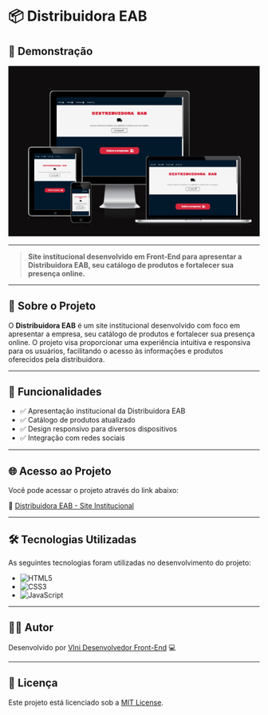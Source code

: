 # 📦 Distribuidora EAB

## 📸 Demonstração

![Demonstração do Projeto](https://github.com/deV1niborges/projeto-distribuidora-eab/raw/main/img-responsiva.png)

---

> **Site institucional desenvolvido em Front-End para apresentar a Distribuidora EAB, seu catálogo de produtos e fortalecer sua presença online.**

---

## 🧾 Sobre o Projeto

O **Distribuidora EAB** é um site institucional desenvolvido com foco em apresentar a empresa, seu catálogo de produtos e fortalecer sua presença online. O projeto visa proporcionar uma experiência intuitiva e responsiva para os usuários, facilitando o acesso às informações e produtos oferecidos pela distribuidora.

---

## 🚀 Funcionalidades

- ✅ Apresentação institucional da Distribuidora EAB
- ✅ Catálogo de produtos atualizado
- ✅ Design responsivo para diversos dispositivos
- ✅ Integração com redes sociais

---

## 🌐 Acesso ao Projeto

Você pode acessar o projeto através do link abaixo:

🔗 [Distribuidora EAB - Site Institucional](https://dev1niborges.github.io/projeto-distribuidora-eab/)

---

## 🛠️ Tecnologias Utilizadas

As seguintes tecnologias foram utilizadas no desenvolvimento do projeto:

- ![HTML5](https://img.shields.io/badge/HTML5-E34F26?style=flat&logo=html5&logoColor=white)
- ![CSS3](https://img.shields.io/badge/CSS3-1572B6?style=flat&logo=css3&logoColor=white)
- ![JavaScript](https://img.shields.io/badge/JavaScript-F7DF1E?style=flat&logo=javascript&logoColor=black)

---

## 👨‍💻 Autor

Desenvolvido por [VIni Desenvolvedor Front-End](https://github.com/deV1niborges) 💻

---

## 📄 Licença

Este projeto está licenciado sob a [MIT License](LICENSE).
